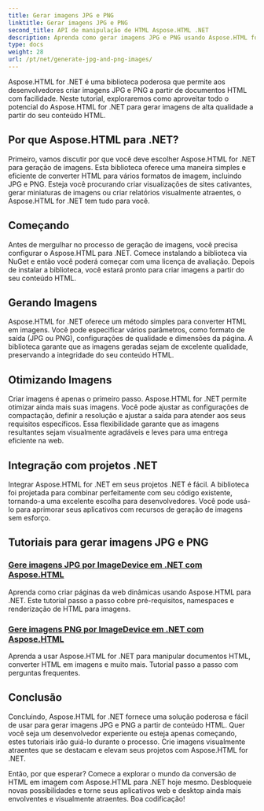 ```yaml
---
title: Gerar imagens JPG e PNG
linktitle: Gerar imagens JPG e PNG
second_title: API de manipulação de HTML Aspose.HTML .NET
description: Aprenda como gerar imagens JPG e PNG usando Aspose.HTML for .NET com nossos tutoriais. Crie gráficos impressionantes sem esforço.
type: docs
weight: 28
url: /pt/net/generate-jpg-and-png-images/
---
```

 
Aspose.HTML for .NET é uma biblioteca poderosa que permite aos desenvolvedores criar imagens JPG e PNG a partir de documentos HTML com facilidade. Neste tutorial, exploraremos como aproveitar todo o potencial do Aspose.HTML for .NET para gerar imagens de alta qualidade a partir do seu conteúdo HTML.

## Por que Aspose.HTML para .NET?

Primeiro, vamos discutir por que você deve escolher Aspose.HTML for .NET para geração de imagens. Esta biblioteca oferece uma maneira simples e eficiente de converter HTML para vários formatos de imagem, incluindo JPG e PNG. Esteja você procurando criar visualizações de sites cativantes, gerar miniaturas de imagens ou criar relatórios visualmente atraentes, o Aspose.HTML for .NET tem tudo para você.

## Começando

Antes de mergulhar no processo de geração de imagens, você precisa configurar o Aspose.HTML para .NET. Comece instalando a biblioteca via NuGet e então você poderá começar com uma licença de avaliação. Depois de instalar a biblioteca, você estará pronto para criar imagens a partir do seu conteúdo HTML.

## Gerando Imagens

Aspose.HTML for .NET oferece um método simples para converter HTML em imagens. Você pode especificar vários parâmetros, como formato de saída (JPG ou PNG), configurações de qualidade e dimensões da página. A biblioteca garante que as imagens geradas sejam de excelente qualidade, preservando a integridade do seu conteúdo HTML.

## Otimizando Imagens

Criar imagens é apenas o primeiro passo. Aspose.HTML for .NET permite otimizar ainda mais suas imagens. Você pode ajustar as configurações de compactação, definir a resolução e ajustar a saída para atender aos seus requisitos específicos. Essa flexibilidade garante que as imagens resultantes sejam visualmente agradáveis e leves para uma entrega eficiente na web.

## Integração com projetos .NET

Integrar Aspose.HTML for .NET em seus projetos .NET é fácil. A biblioteca foi projetada para combinar perfeitamente com seu código existente, tornando-a uma excelente escolha para desenvolvedores. Você pode usá-lo para aprimorar seus aplicativos com recursos de geração de imagens sem esforço.

## Tutoriais para gerar imagens JPG e PNG
### [Gere imagens JPG por ImageDevice em .NET com Aspose.HTML](./generate-jpg-images-by-imagedevice/)
Aprenda como criar páginas da web dinâmicas usando Aspose.HTML para .NET. Este tutorial passo a passo cobre pré-requisitos, namespaces e renderização de HTML para imagens.
### [Gere imagens PNG por ImageDevice em .NET com Aspose.HTML](./generate-png-images-by-imagedevice/)
Aprenda a usar Aspose.HTML for .NET para manipular documentos HTML, converter HTML em imagens e muito mais. Tutorial passo a passo com perguntas frequentes.

## Conclusão

Concluindo, Aspose.HTML for .NET fornece uma solução poderosa e fácil de usar para gerar imagens JPG e PNG a partir de conteúdo HTML. Quer você seja um desenvolvedor experiente ou esteja apenas começando, estes tutoriais irão guiá-lo durante o processo. Crie imagens visualmente atraentes que se destacam e elevam seus projetos com Aspose.HTML for .NET.

Então, por que esperar? Comece a explorar o mundo da conversão de HTML em imagem com Aspose.HTML para .NET hoje mesmo. Desbloqueie novas possibilidades e torne seus aplicativos web e desktop ainda mais envolventes e visualmente atraentes. Boa codificação!